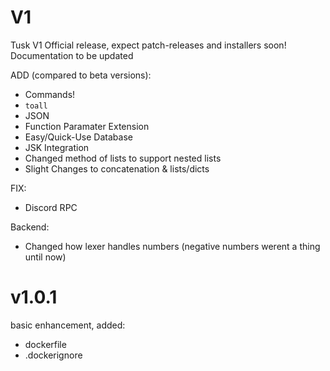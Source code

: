 # V1

Tusk V1 Official release, expect patch-releases and installers soon!
Documentation to be updated

ADD (compared to beta versions):
- Commands!
- `toall`
- JSON
- Function Paramater Extension
- Easy/Quick-Use Database
- JSK Integration
- Changed method of lists to support nested lists
- Slight Changes to concatenation & lists/dicts

FIX:
- Discord RPC

Backend:
- Changed how lexer handles numbers (negative numbers werent a thing until now)

# v1.0.1

basic enhancement, added:

- dockerfile
- .dockerignore

